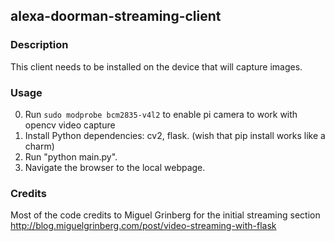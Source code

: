 ## alexa-doorman-streaming-client

### Description
This client needs to be installed on the device that will capture images. 

### Usage
0. Run `sudo modprobe bcm2835-v4l2` to enable pi camera to work with opencv video capture
1. Install Python dependencies: cv2, flask. (wish that pip install works like a charm)
2. Run "python main.py".
3. Navigate the browser to the local webpage.


### Credits
Most of the code credits to Miguel Grinberg for the initial streaming section
http://blog.miguelgrinberg.com/post/video-streaming-with-flask